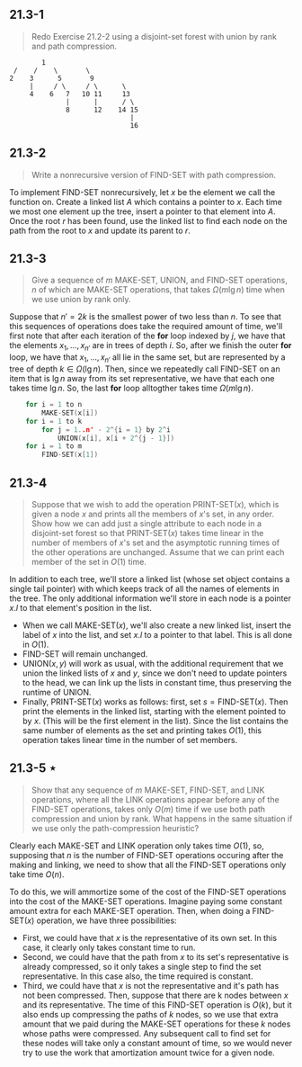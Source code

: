 ## 21.3-1

> Redo Exercise 21.2-2 using a disjoint-set forest with union by rank and path compression.

```
        1
 /    /    \       \
2    3      5       9
     |     / \     / \      \
     4    6   7   10 11     13
              |      |      / \
              8      12    14 15
                              |
                              16
```

## 21.3-2

> Write a nonrecursive version of $\text{FIND-SET}$ with path compression.

To implement $\text{FIND-SET}$ nonrecursively, let $x$ be the element we call the function on. Create a linked list $A$ which contains a pointer to $x$. Each time we most one element up the tree, insert a pointer to that element into $A$. Once the root $r$ has been found, use the linked list to find each node on the path from the root to $x$ and update its parent to $r$.

## 21.3-3

> Give a sequence of $m$ $\text{MAKE-SET}$, $\text{UNION}$, and $\text{FIND-SET}$ operations, $n$ of which are $\text{MAKE-SET}$ operations, that takes $\Omega(m\lg n)$ time when we use union by rank only.

Suppose that $n' = 2k$ is the smallest power of two less than $n$. To see that this sequences of operations does take the required amount of time, we'll first note that after each iteration of the **for** loop indexed by $j$, we have that the elements $x_1, \dots, x_{n'}$ are in trees of depth $i$. So, after we finish the outer **for** loop, we have that $x_1, \dots, x_{n'}$ all lie in the same set, but are represented by a tree of depth $k \in \Omega(\lg n)$. Then, since we repeatedly call $\text{FIND-SET}$ on an item that is $\lg n$ away from its set representative, we have that each one takes time $\lg n$. So, the last **for** loop alltogther takes time $\Omega(m \lg n)$.

```cpp
    for i = 1 to n
        MAKE-SET(x[i])
    for i = 1 to k
        for j = 1..n' - 2^{i = 1} by 2^i
            UNION(x[i], x[i + 2^{j - 1}])
    for i = 1 to m
        FIND-SET(x[1])
```

## 21.3-4

> Suppose that we wish to add the operation $\text{PRINT-SET}(x)$, which is given a node $x$ and prints all the members of $x$'s set, in any order. Show how we can add just a single attribute to each node in a disjoint-set forest so that $\text{PRINT-SET}(x)$ takes time linear in the number of members of $x$'s set and the asymptotic running times of the other operations are unchanged. Assume that we can print each member of the set in $O(1)$ time.

In addition to each tree, we'll store a linked list (whose set object contains a single tail pointer) with which keeps track of all the names of elements in the tree. The only additional information we'll store in each node is a pointer $x.l$ to that element's position in the list.

- When we call $\text{MAKE-SET}(x)$, we'll also create a new linked list, insert the label of $x$ into the list, and set $x.l$ to a pointer to that label. This is all done in $O(1)$.
- $\text{FIND-SET}$ will remain unchanged.
- $\text{UNION}(x, y)$ will work as usual, with the additional requirement that we union the linked lists of $x$ and $y$, since we don't need to update pointers to the head, we can link up the lists in constant time, thus preserving the runtime of $\text{UNION}$.
- Finally, $\text{PRINT-SET}(x)$ works as follows: first, set $s = \text{FIND-SET}(x)$. Then print the elements in the linked list, starting with the element pointed to by $x$. (This will be the first element in the list). Since the list contains the same number of elements as the set and printing takes $O(1)$, this operation takes linear time in the number of set members.

## 21.3-5 $\star$

> Show that any sequence of $m$ $\text{MAKE-SET}$, $\text{FIND-SET}$, and $\text{LINK}$ operations, where all the $\text{LINK}$ operations appear before any of the $\text{FIND-SET}$ operations, takes only $O(m)$ time if we use both path compression and union by rank. What happens in the same situation if we use only the path-compression heuristic?

Clearly each $\text{MAKE-SET}$ and $\text{LINK}$ operation only takes time $O(1)$, so, supposing that $n$ is the number of $\text{FIND-SET}$ operations occuring after the making and linking, we need to show that all the $\text{FIND-SET}$ operations only take time $O(n)$.

To do this, we will ammortize some of the cost of the $\text{FIND-SET}$ operations into the cost of the $\text{MAKE-SET}$ operations. Imagine paying some constant amount extra for each $\text{MAKE-SET}$ operation. Then, when doing a $\text{FIND-SET}(x)$ operation, we have three possibilities:

- First, we could have that $x$ is the representative of its own set. In this case, it clearly only takes constant time to run.
- Second, we could have that the path from $x$ to its set's representative is already compressed, so it only takes a single step to find the set representative. In this case also, the time required is constant.
- Third, we could have that $x$ is not the representative and it's path has not been compressed. Then, suppose that there are k nodes between $x$ and its representative. The time of this $\text{FIND-SET}$ operation is $O(k)$, but it also ends up compressing the paths of $k$ nodes, so we use that extra amount that we paid during the $\text{MAKE-SET}$ operations for these $k$ nodes whose paths were compressed. Any subsequent call to find set for these nodes will take only a constant amount of time, so we would never try to use the work that amortization amount twice for a given node.
